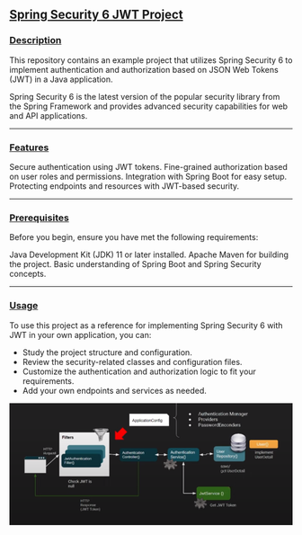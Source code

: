 ## <u>Spring Security 6 JWT Project</u>

### <u>Description</u>
This repository contains an example project 
that utilizes Spring Security 6 to implement 
authentication and authorization based on 
JSON Web Tokens (JWT) in a Java application. 

Spring Security 6 is the latest version of the popular security library
from the Spring Framework and provides advanced security 
capabilities for web and API applications.

***

### <u>Features</u>
Secure authentication using JWT tokens.
Fine-grained authorization based on user roles and permissions.
Integration with Spring Boot for easy setup.
Protecting endpoints and resources with JWT-based security.

***

### <u>Prerequisites</u>
Before you begin, ensure you have met the following requirements:

Java Development Kit (JDK) 11 or later installed.
Apache Maven for building the project.
Basic understanding of Spring Boot and Spring Security concepts.

***

### <u>Usage</u>
To use this project as a reference for implementing Spring Security 6 with JWT
in your own application, you can:

* Study the project structure and configuration.
* Review the security-related classes and configuration files.
* Customize the authentication and authorization logic to fit your requirements.
* Add your own endpoints and services as needed.

![Spring Security Flow](src/main/resources/static/spring-security-flow.png)